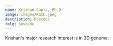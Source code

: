 ```yaml
---
name: Krishan Gupta, Ph.D.
image: images/KGCL.jpeg
description: Postdoc
role: postdoc
---
```

Krishan's major research interest is in 3D genome.
